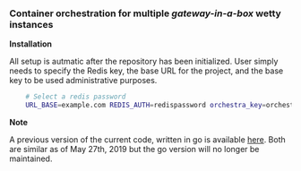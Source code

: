 ### Container orchestration for multiple *gateway-in-a-box* wetty instances


**Installation**  

All setup is autmatic after the repository has been initialized. User simply needs to specify the Redis key,
the base URL for the project, and the base key to be used administrative purposes.



```bash
	# Select a redis password
	URL_BASE=example.com REDIS_AUTH=redispassword orchestra_key=orchestra PROJECT=gib GREYFISH_URL=greyfishexample.com GREYFISH_REDIS_KEY=greyfish  docker-compose up -d --build
```


**Note**

A previous version of the current code, written in go is available [here](./gocode). Both are similar as of May 27th, 2019 but the go version will no longer be maintained.
